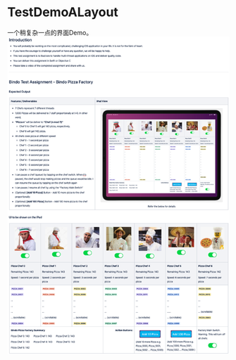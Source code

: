 # TestDemoALayout
一个稍复杂一点的界面Demo。
![image](https://github.com/splendourbell/TestDemoALayout/blob/master/题目说明.jpg)
